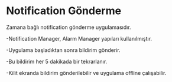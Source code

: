 #  Notification Gönderme

Zamana bağlı notification gönderme uygulamasıdır.

   -Notification Manager, Alarm Manager yapıları kullanılmıştır.

   -Uygulama başladıktan sonra bildirim gönderir. 

   -Bu bildirim her 5 dakikada bir tekrarlanır. 

   -Kilit ekranda bildirim gönderilebilir ve uygulama offline çalışabilir.
 
